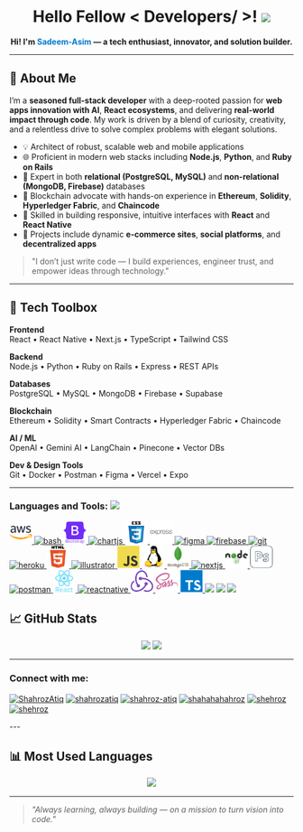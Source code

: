 <h1 align="center"> Hello Fellow < Developers/ >! <img src="https://raw.githubusercontent.com/MartinHeinz/MartinHeinz/master/wave.gif" width="50px"> </h1>



<div size='20px' align='center'>
  <strong>Hi! I'm <span style="color:#007acc;">Sadeem-Asim</span> — a tech enthusiast, innovator, and solution builder.</strong>
</div>

---

## 🚀 About Me

I’m a **seasoned full-stack developer** with a deep-rooted passion for **web apps innovation with AI**, **React ecosystems**, and delivering **real-world impact through code**. My work is driven by a blend of curiosity, creativity, and a relentless drive to solve complex problems with elegant solutions.

- 💡 Architect of robust, scalable web and mobile applications
- 🌐 Proficient in modern web stacks including **Node.js**, **Python**, and **Ruby on Rails**
- 🧠 Expert in both **relational (PostgreSQL, MySQL)** and **non-relational (MongoDB, Firebase)** databases
- 🔗 Blockchain advocate with hands-on experience in **Ethereum**, **Solidity**, **Hyperledger Fabric**, and **Chaincode**
- 📱 Skilled in building responsive, intuitive interfaces with **React** and **React Native**
- 🛒 Projects include dynamic **e-commerce sites**, **social platforms**, and **decentralized apps**

> "I don’t just write code — I build experiences, engineer trust, and empower ideas through technology."

---

## 🧰 Tech Toolbox

**Frontend**  
React • React Native • Next.js • TypeScript • Tailwind CSS

**Backend**  
Node.js • Python • Ruby on Rails • Express • REST APIs

**Databases**  
PostgreSQL • MySQL • MongoDB • Firebase • Supabase

**Blockchain**  
Ethereum • Solidity • Smart Contracts • Hyperledger Fabric • Chaincode

**AI / ML**  
OpenAI • Gemini AI • LangChain • Pinecone • Vector DBs

**Dev & Design Tools**  
Git • Docker • Postman • Figma • Vercel • Expo

---


<h3 align="left">Languages and Tools: <img src = "https://media2.giphy.com/media/QssGEmpkyEOhBCb7e1/giphy.gif?cid=ecf05e47a0n3gi1bfqntqmob8g9aid1oyj2wr3ds3mg700bl&rid=giphy.gif" width = 32px></h3>
<p align="left"> <a href="https://aws.amazon.com" target="_blank" rel="noreferrer"> <img src="https://raw.githubusercontent.com/devicons/devicon/master/icons/amazonwebservices/amazonwebservices-original-wordmark.svg" alt="aws" width="40" height="40"/> </a> <a href="https://www.gnu.org/software/bash/" target="_blank" rel="noreferrer"> <img src="https://www.vectorlogo.zone/logos/gnu_bash/gnu_bash-icon.svg" alt="bash" width="40" height="40"/> </a> <a href="https://getbootstrap.com" target="_blank" rel="noreferrer"> <img src="https://raw.githubusercontent.com/devicons/devicon/master/icons/bootstrap/bootstrap-plain-wordmark.svg" alt="bootstrap" width="40" height="40"/> </a> <a href="https://www.chartjs.org" target="_blank" rel="noreferrer"> <img src="https://www.chartjs.org/media/logo-title.svg" alt="chartjs" width="40" height="40"/> </a> <a href="https://www.w3schools.com/css/" target="_blank" rel="noreferrer"> <img src="https://raw.githubusercontent.com/devicons/devicon/master/icons/css3/css3-original-wordmark.svg" alt="css3" width="40" height="40"/> </a> <a href="https://expressjs.com" target="_blank" rel="noreferrer"> <img src="https://raw.githubusercontent.com/devicons/devicon/master/icons/express/express-original-wordmark.svg" alt="express" width="40" height="40"/> </a> <a href="https://www.figma.com/" target="_blank" rel="noreferrer"> <img src="https://www.vectorlogo.zone/logos/figma/figma-icon.svg" alt="figma" width="40" height="40"/> </a> <a href="https://firebase.google.com/" target="_blank" rel="noreferrer"> <img src="https://www.vectorlogo.zone/logos/firebase/firebase-icon.svg" alt="firebase" width="40" height="40"/> </a> <a href="https://git-scm.com/" target="_blank" rel="noreferrer"> <img src="https://www.vectorlogo.zone/logos/git-scm/git-scm-icon.svg" alt="git" width="40" height="40"/> </a> <a href="https://heroku.com" target="_blank" rel="noreferrer"> <img src="https://www.vectorlogo.zone/logos/heroku/heroku-icon.svg" alt="heroku" width="40" height="40"/> </a> <a href="https://www.w3.org/html/" target="_blank" rel="noreferrer"> <img src="https://raw.githubusercontent.com/devicons/devicon/master/icons/html5/html5-original-wordmark.svg" alt="html5" width="40" height="40"/> </a> <a href="https://www.adobe.com/in/products/illustrator.html" target="_blank" rel="noreferrer"> <img src="https://www.vectorlogo.zone/logos/adobe_illustrator/adobe_illustrator-icon.svg" alt="illustrator" width="40" height="40"/> </a> <a href="https://developer.mozilla.org/en-US/docs/Web/JavaScript" target="_blank" rel="noreferrer"> <img src="https://raw.githubusercontent.com/devicons/devicon/master/icons/javascript/javascript-original.svg" alt="javascript" width="40" height="40"/> </a> <a href="https://www.linux.org/" target="_blank" rel="noreferrer"> <img src="https://raw.githubusercontent.com/devicons/devicon/master/icons/linux/linux-original.svg" alt="linux" width="40" height="40"/> </a> <a href="https://www.mongodb.com/" target="_blank" rel="noreferrer"> <img src="https://raw.githubusercontent.com/devicons/devicon/master/icons/mongodb/mongodb-original-wordmark.svg" alt="mongodb" width="40" height="40"/> </a> <a href="https://nextjs.org/" target="_blank" rel="noreferrer"> <img src="https://cdn.worldvectorlogo.com/logos/nextjs-2.svg" alt="nextjs" width="40" height="40"/> </a> <a href="https://nodejs.org" target="_blank" rel="noreferrer"> <img src="https://raw.githubusercontent.com/devicons/devicon/master/icons/nodejs/nodejs-original-wordmark.svg" alt="nodejs" width="40" height="40"/> </a> <a href="https://www.photoshop.com/en" target="_blank" rel="noreferrer"> <img src="https://raw.githubusercontent.com/devicons/devicon/master/icons/photoshop/photoshop-line.svg" alt="photoshop" width="40" height="40"/> </a> <a href="https://postman.com" target="_blank" rel="noreferrer"> <img src="https://www.vectorlogo.zone/logos/getpostman/getpostman-icon.svg" alt="postman" width="40" height="40"/> </a> <a href="https://reactjs.org/" target="_blank" rel="noreferrer"> <img src="https://raw.githubusercontent.com/devicons/devicon/master/icons/react/react-original-wordmark.svg" alt="react" width="40" height="40"/> </a> <a href="https://reactnative.dev/" target="_blank" rel="noreferrer"> <img src="https://reactnative.dev/img/header_logo.svg" alt="reactnative" width="40" height="40"/> </a> <a href="https://redux.js.org" target="_blank" rel="noreferrer"> <img src="https://raw.githubusercontent.com/devicons/devicon/master/icons/redux/redux-original.svg" alt="redux" width="40" height="40"/> </a> <a href="https://sass-lang.com" target="_blank" rel="noreferrer"> <img src="https://raw.githubusercontent.com/devicons/devicon/master/icons/sass/sass-original.svg" alt="sass" width="40" height="40"/> </a> <a href="https://www.typescriptlang.org/" target="_blank" rel="noreferrer"> <img src="https://raw.githubusercontent.com/devicons/devicon/master/icons/typescript/typescript-original.svg" alt="typescript" width="40" height="40"/> </a>
  <img width ='32px' src ='https://d1muf25xaso8hp.cloudfront.net/https%3A%2F%2Fs3.amazonaws.com%2Fappforest_uf%2Ff1616068656608x950469803572595500%2Fplugin_web3.png?w=&h=&auto=compress&dpr=1&fit=max'> 
 <img width ='32px' src ='https://upload.wikimedia.org/wikipedia/commons/2/24/NFT_Icon.png'> </a> <img width ='32px' src ='https://www.pngall.com/wp-content/uploads/10/Binance-Coin-Crypto-Logo-PNG-Free-Image.png'> </a>
 

 

 
 
 
  </p>

## 📈 GitHub Stats

<p align="center">
  <img src="https://github-readme-stats.vercel.app/api?username=sadeem-asim&show_icons=true&theme=tokyonight" width="48%" />
  <img src="https://github-readme-streak-stats.herokuapp.com/?user=sadeem-asim&theme=tokyonight" width="48%" />
</p>

---

<h3 align="left">Connect with me:</h3>
<p align="left">
<a href="https://www.upwork.com/freelancers/~01c4jjvjjjjvjv37b099d917194b?mp_source=share" target="_blank"><img align="center" src="https://img.icons8.com/external-tal-revivo-shadow-tal-revivo/48/null/external-upwork-a-global-freelancing-platform-where-professionals-connect-and-collaborate-remotely-logo-shadow-tal-revivo.png" alt="ShahrozAtiq" height="40" width="40" /></a>
<a href="https://www.fiverr.com/" target="_blank"><img align="center" src="https://ml.globenewswire.com/Resource/Download/dcc91863-eeb0-4879-a556-9f7608b19744" alt="shahrozatiq" height="40" width="40" /></a>
<a href="https://linkedin.com/in/" target="_blank"><img align="center" src="https://raw.githubusercontent.com/rahuldkjain/github-profile-readme-generator/master/src/images/icons/Social/linked-in-alt.svg" alt="shahroz-atiq" height="30" width="40" /></a>
<a href="https://instagram.com/" target="_blank"><img align="center" src="https://raw.githubusercontent.com/rahuldkjain/github-profile-readme-generator/master/src/images/icons/Social/instagram.svg" alt="shahahahahroz" height="30" width="40" /></a>
<a href="https://wa.me/923014317809" target="_blank"><img align="center" src="https://raw.githubusercontent.com/rahuldkjain/github-profile-readme-generator/master/src/images/icons/Social/whatsapp.svg" alt="shehroz" height="30" width="40" /></a>
<a href="mailto:sadeem@gmail.com" target="_blank"><img align="center" src="https://www.svgrepo.com/show/452213/gmail.svg" alt="shehroz" height="30" width="40" /></a>
</p>
---

## 📊 Most Used Languages

<p align="center">
  <img src="https://github-readme-stats.vercel.app/api/top-langs/?username=sadeem-asim&layout=compact&theme=tokyonight"/>
</p>

---

> *"Always learning, always building — on a mission to turn vision into code."*

